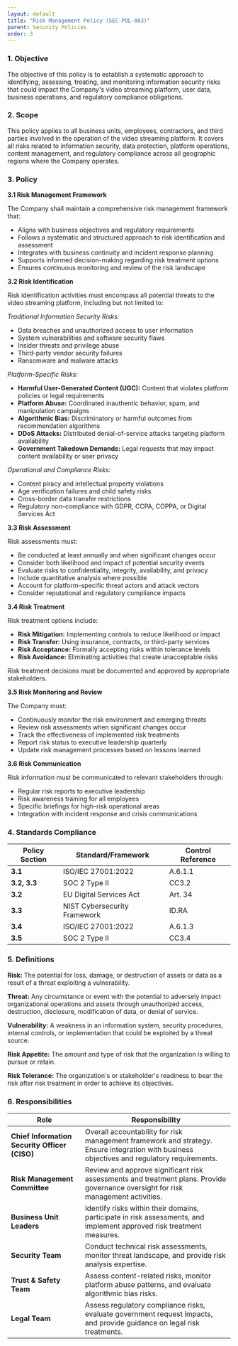 ```yaml
---
layout: default
title: "Risk Management Policy (SEC-POL-003)"
parent: Security Policies
order: 3
---
```


### 1. Objective

The objective of this policy is to establish a systematic approach to identifying, assessing, treating, and monitoring information security risks that could impact the Company's video streaming platform, user data, business operations, and regulatory compliance obligations.

### 2. Scope

This policy applies to all business units, employees, contractors, and third parties involved in the operation of the video streaming platform. It covers all risks related to information security, data protection, platform operations, content management, and regulatory compliance across all geographic regions where the Company operates.

### 3. Policy

**3.1 Risk Management Framework**

The Company shall maintain a comprehensive risk management framework that:
- Aligns with business objectives and regulatory requirements
- Follows a systematic and structured approach to risk identification and assessment
- Integrates with business continuity and incident response planning
- Supports informed decision-making regarding risk treatment options
- Ensures continuous monitoring and review of the risk landscape

**3.2 Risk Identification**

Risk identification activities must encompass all potential threats to the video streaming platform, including but not limited to:

*Traditional Information Security Risks:*
- Data breaches and unauthorized access to user information
- System vulnerabilities and software security flaws
- Insider threats and privilege abuse
- Third-party vendor security failures
- Ransomware and malware attacks

*Platform-Specific Risks:*
- **Harmful User-Generated Content (UGC):** Content that violates platform policies or legal requirements
- **Platform Abuse:** Coordinated inauthentic behavior, spam, and manipulation campaigns
- **Algorithmic Bias:** Discriminatory or harmful outcomes from recommendation algorithms
- **DDoS Attacks:** Distributed denial-of-service attacks targeting platform availability
- **Government Takedown Demands:** Legal requests that may impact content availability or user privacy

*Operational and Compliance Risks:*
- Content piracy and intellectual property violations
- Age verification failures and child safety risks
- Cross-border data transfer restrictions
- Regulatory non-compliance with GDPR, CCPA, COPPA, or Digital Services Act

**3.3 Risk Assessment**

Risk assessments must:
- Be conducted at least annually and when significant changes occur
- Consider both likelihood and impact of potential security events
- Evaluate risks to confidentiality, integrity, availability, and privacy
- Include quantitative analysis where possible
- Account for platform-specific threat actors and attack vectors
- Consider reputational and regulatory compliance impacts

**3.4 Risk Treatment**

Risk treatment options include:
- **Risk Mitigation:** Implementing controls to reduce likelihood or impact
- **Risk Transfer:** Using insurance, contracts, or third-party services
- **Risk Acceptance:** Formally accepting risks within tolerance levels
- **Risk Avoidance:** Eliminating activities that create unacceptable risks

Risk treatment decisions must be documented and approved by appropriate stakeholders.

**3.5 Risk Monitoring and Review**

The Company must:
- Continuously monitor the risk environment and emerging threats
- Review risk assessments when significant changes occur
- Track the effectiveness of implemented risk treatments
- Report risk status to executive leadership quarterly
- Update risk management processes based on lessons learned

**3.6 Risk Communication**

Risk information must be communicated to relevant stakeholders through:
- Regular risk reports to executive leadership
- Risk awareness training for all employees
- Specific briefings for high-risk operational areas
- Integration with incident response and crisis communications

### 4. Standards Compliance

| **Policy Section** | **Standard/Framework** | **Control Reference** |
| --- | --- | --- |
| **3.1** | ISO/IEC 27001:2022 | A.6.1.1 |
| **3.2, 3.3** | SOC 2 Type II | CC3.2 |
| **3.2** | EU Digital Services Act | Art. 34 |
| **3.3** | NIST Cybersecurity Framework | ID.RA |
| **3.4** | ISO/IEC 27001:2022 | A.6.1.3 |
| **3.5** | SOC 2 Type II | CC3.4 |

### 5. Definitions

**Risk:** The potential for loss, damage, or destruction of assets or data as a result of a threat exploiting a vulnerability.

**Threat:** Any circumstance or event with the potential to adversely impact organizational operations and assets through unauthorized access, destruction, disclosure, modification of data, or denial of service.

**Vulnerability:** A weakness in an information system, security procedures, internal controls, or implementation that could be exploited by a threat source.

**Risk Appetite:** The amount and type of risk that the organization is willing to pursue or retain.

**Risk Tolerance:** The organization's or stakeholder's readiness to bear the risk after risk treatment in order to achieve its objectives.

### 6. Responsibilities

| Role | Responsibility |
| --- | --- |
| **Chief Information Security Officer (CISO)** | Overall accountability for risk management framework and strategy. Ensure integration with business objectives and regulatory requirements. |
| **Risk Management Committee** | Review and approve significant risk assessments and treatment plans. Provide governance oversight for risk management activities. |
| **Business Unit Leaders** | Identify risks within their domains, participate in risk assessments, and implement approved risk treatment measures. |
| **Security Team** | Conduct technical risk assessments, monitor threat landscape, and provide risk analysis expertise. |
| **Trust & Safety Team** | Assess content-related risks, monitor platform abuse patterns, and evaluate algorithmic bias risks. |
| **Legal Team** | Assess regulatory compliance risks, evaluate government request impacts, and provide guidance on legal risk treatments. |
